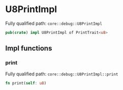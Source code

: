 # U8PrintImpl

Fully qualified path: `core::debug::U8PrintImpl`

```rust
pub(crate) impl U8PrintImpl of PrintTrait<u8>
```

## Impl functions

### print

Fully qualified path: `core::debug::U8PrintImpl::print`

```rust
fn print(self: u8)
```



